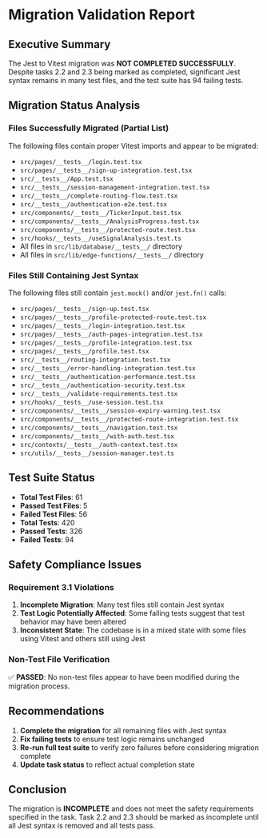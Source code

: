 # Migration Validation Report

## Executive Summary
The Jest to Vitest migration was **NOT COMPLETED SUCCESSFULLY**. Despite tasks 2.2 and 2.3 being marked as completed, significant Jest syntax remains in many test files, and the test suite has 94 failing tests.

## Migration Status Analysis

### Files Successfully Migrated (Partial List)
The following files contain proper Vitest imports and appear to be migrated:
- `src/pages/__tests__/login.test.tsx`
- `src/pages/__tests__/sign-up-integration.test.tsx`
- `src/__tests__/App.test.tsx`
- `src/__tests__/session-management-integration.test.tsx`
- `src/__tests__/complete-routing-flow.test.tsx`
- `src/__tests__/authentication-e2e.test.tsx`
- `src/components/__tests__/TickerInput.test.tsx`
- `src/components/__tests__/AnalysisProgress.test.tsx`
- `src/components/__tests__/protected-route.test.tsx`
- `src/hooks/__tests__/useSignalAnalysis.test.ts`
- All files in `src/lib/database/__tests__/` directory
- All files in `src/lib/edge-functions/__tests__/` directory

### Files Still Containing Jest Syntax
The following files still contain `jest.mock()` and/or `jest.fn()` calls:
- `src/pages/__tests__/sign-up.test.tsx`
- `src/pages/__tests__/profile-protected-route.test.tsx`
- `src/pages/__tests__/login-integration.test.tsx`
- `src/pages/__tests__/auth-pages-integration.test.tsx`
- `src/pages/__tests__/profile-integration.test.tsx`
- `src/pages/__tests__/profile.test.tsx`
- `src/__tests__/routing-integration.test.tsx`
- `src/__tests__/error-handling-integration.test.tsx`
- `src/__tests__/authentication-performance.test.tsx`
- `src/__tests__/authentication-security.test.tsx`
- `src/__tests__/validate-requirements.test.tsx`
- `src/hooks/__tests__/use-session.test.tsx`
- `src/components/__tests__/session-expiry-warning.test.tsx`
- `src/components/__tests__/protected-route-integration.test.tsx`
- `src/components/__tests__/navigation.test.tsx`
- `src/components/__tests__/with-auth.test.tsx`
- `src/contexts/__tests__/auth-context.test.tsx`
- `src/utils/__tests__/session-manager.test.ts`

## Test Suite Status
- **Total Test Files**: 61
- **Passed Test Files**: 5
- **Failed Test Files**: 56
- **Total Tests**: 420
- **Passed Tests**: 326
- **Failed Tests**: 94

## Safety Compliance Issues

### Requirement 3.1 Violations
1. **Incomplete Migration**: Many test files still contain Jest syntax
2. **Test Logic Potentially Affected**: Some failing tests suggest that test behavior may have been altered
3. **Inconsistent State**: The codebase is in a mixed state with some files using Vitest and others still using Jest

### Non-Test File Verification
✅ **PASSED**: No non-test files appear to have been modified during the migration process.

## Recommendations
1. **Complete the migration** for all remaining files with Jest syntax
2. **Fix failing tests** to ensure test logic remains unchanged
3. **Re-run full test suite** to verify zero failures before considering migration complete
4. **Update task status** to reflect actual completion state

## Conclusion
The migration is **INCOMPLETE** and does not meet the safety requirements specified in the task. Task 2.2 and 2.3 should be marked as incomplete until all Jest syntax is removed and all tests pass.